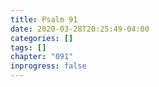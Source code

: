 ```yaml
---
title: Psalm 91
date: 2020-03-28T20:25:49-04:00
categories: []
tags: []
chapter: "091"
inprogress: false
---
```


